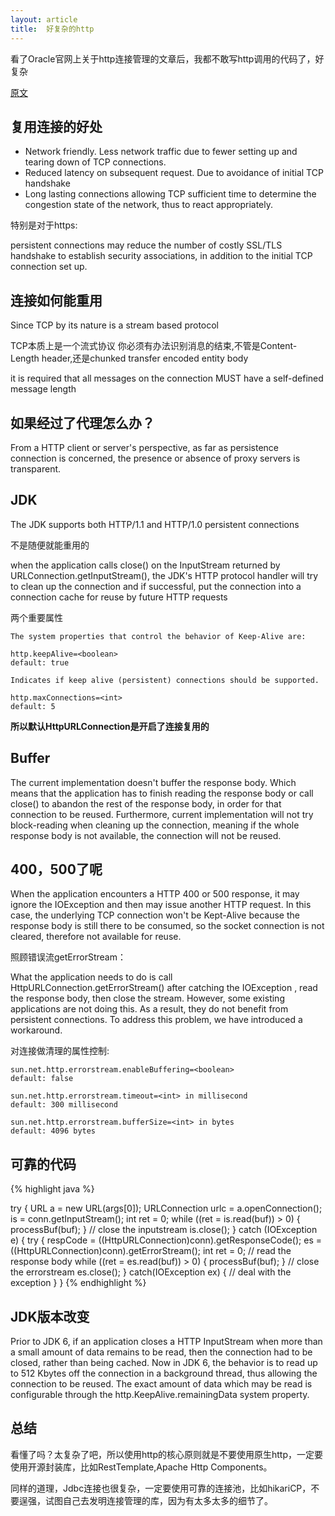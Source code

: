 ```yaml
---
layout: article
title:  好复杂的http
---
```

看了Oracle官网上关于http连接管理的文章后，我都不敢写http调用的代码了，好复杂

[原文](https://docs.oracle.com/javase/8/docs/technotes/guides/net/http-keepalive.html)


## 复用连接的好处

- Network friendly. Less network traffic due to fewer setting up and tearing down of TCP connections.
- Reduced latency on subsequent request. Due to avoidance of initial TCP handshake
- Long lasting connections allowing TCP sufficient time to determine the congestion state of the network, thus to react appropriately.

特别是对于https:

persistent connections may reduce the number of costly SSL/TLS handshake to establish security associations, in addition to the initial TCP connection set up.


## 连接如何能重用

Since TCP by its nature is a stream based protocol 

TCP本质上是一个流式协议
你必须有办法识别消息的结束,不管是Content-Length header,还是chunked transfer encoded entity body

it is required that all messages on the connection MUST have a self-defined message length 

## 如果经过了代理怎么办？

From a HTTP client or server's perspective, as far as persistence connection is concerned, the presence or absence of proxy servers is transparent.

## JDK

The JDK supports both HTTP/1.1 and HTTP/1.0 persistent connections

不是随便就能重用的

when the application calls close() on the InputStream returned by URLConnection.getInputStream(), the JDK's HTTP protocol handler will try to clean up the connection and if successful, put the connection into a connection cache for reuse by future HTTP requests


两个重要属性
```
The system properties that control the behavior of Keep-Alive are:

http.keepAlive=<boolean>
default: true

Indicates if keep alive (persistent) connections should be supported.

http.maxConnections=<int>
default: 5
```

**所以默认HttpURLConnection是开启了连接复用的**


## Buffer

The current implementation doesn't buffer the response body. Which means that the application has to finish reading the response body or call close() to abandon the rest of the response body, in order for that connection to be reused. 
Furthermore, current implementation will not try block-reading when cleaning up the connection, meaning if the whole response body is not available, the connection will not be reused.


## 400，500了呢

When the application encounters a HTTP 400 or 500 response, it may ignore the IOException and then may issue another HTTP request. 
In this case, the underlying TCP connection won't be Kept-Alive because the response body is still there to be consumed, so the socket connection is not cleared, therefore not available for reuse. 


照顾错误流getErrorStream：

What the application needs to do is call HttpURLConnection.getErrorStream() after catching the IOException , read the response body, then close the stream. However, some existing applications are not doing this. As a result, they do not benefit from persistent connections. To address this problem, we have introduced a workaround.


对连接做清理的属性控制:
```
sun.net.http.errorstream.enableBuffering=<boolean>
default: false

sun.net.http.errorstream.timeout=<int> in millisecond
default: 300 millisecond

sun.net.http.errorstream.bufferSize=<int> in bytes
default: 4096 bytes

```

## 可靠的代码

{% highlight java %}

try {
        URL a = new URL(args[0]);
        URLConnection urlc = a.openConnection();
        is = conn.getInputStream();
        int ret = 0;
        while ((ret = is.read(buf)) > 0) {
          processBuf(buf);
        }
        // close the inputstream
        is.close();
} catch (IOException e) {
        try {
                respCode = ((HttpURLConnection)conn).getResponseCode();
                es = ((HttpURLConnection)conn).getErrorStream();
                int ret = 0;
                // read the response body
                while ((ret = es.read(buf)) > 0) {
                        processBuf(buf);
                }
                // close the errorstream
                es.close();
        } catch(IOException ex) {
                // deal with the exception
        }
}
{% endhighlight %}


## JDK版本改变

Prior to JDK 6, if an application closes a HTTP InputStream when more than a small amount of data remains to be read, then the connection had to be closed, rather than being cached. 
Now in JDK 6, the behavior is to read up to 512 Kbytes off the connection in a background thread, thus allowing the connection to be reused. The exact amount of data which may be read is configurable through the http.KeepAlive.remainingData system property.


## 总结

看懂了吗？太复杂了吧，所以使用http的核心原则就是不要使用原生http，一定要使用开源封装库，比如RestTemplate,Apache Http Components。

同样的道理，Jdbc连接也很复杂，一定要使用可靠的连接池，比如hikariCP，不要逞强，试图自己去发明连接管理的库，因为有太多太多的细节了。
